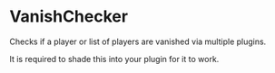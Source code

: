# VanishChecker
Checks if a player or list of players are vanished via multiple plugins.

It is required to shade this into your plugin for it to work.
